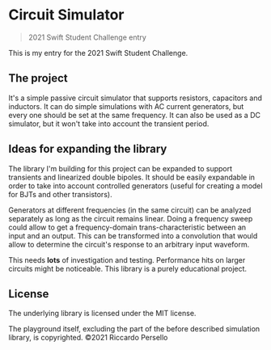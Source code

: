 # Circuit Simulator
> 2021 Swift Student Challenge entry

This is my entry for the 2021 Swift Student Challenge. 

## The project
It's a simple passive circuit simulator that supports resistors, capacitors and inductors.
It can do simple simulations with AC current generators, but every one should be set at the same frequency. It can also be used as a DC simulator, but it won't take into account the transient period.

## Ideas for expanding the library
The library I'm building for this project can be expanded to support transients and linearized double bipoles. It should be easily expandable in order to take into account controlled generators (useful for creating a model for BJTs and other transistors).

Generators at different frequencies (in the same circuit) can be analyzed separately as long as the circuit remains linear. Doing a frequency sweep could allow to get a frequency-domain trans-characteristic between an input and an output. This can be transformed into a convolution
that would allow to determine the circuit's response to an arbitrary input waveform.

This needs **lots** of investigation and testing. Performance hits on larger circuits might be noticeable. This library is a purely educational project.

## License
The underlying library is licensed under the MIT license.

The playground itself, excluding the part of the before described simulation library, is copyrighted. ©2021 Riccardo Persello
